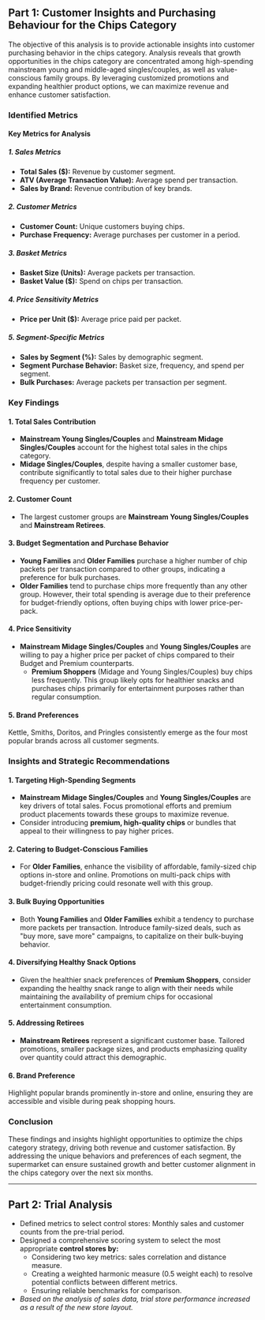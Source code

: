 
## Part 1: Customer Insights and Purchasing Behaviour for the Chips Category

The objective of this analysis is to provide actionable insights into customer purchasing behavior in the chips category. Analysis reveals that growth opportunities in the chips category are concentrated among high-spending mainstream young and middle-aged singles/couples, as well as value-conscious family groups. By leveraging customized promotions and expanding healthier product options, we can maximize revenue and enhance customer satisfaction.

### Identified Metrics

#### **Key Metrics for Analysis**

##### **1. Sales Metrics**

- **Total Sales ($):** Revenue by customer segment.
- **ATV (Average Transaction Value):** Average spend per transaction.
- **Sales by Brand:** Revenue contribution of key brands.

##### **2. Customer Metrics**

- **Customer Count:** Unique customers buying chips.
- **Purchase Frequency:** Average purchases per customer in a period.

##### **3. Basket Metrics**

- **Basket Size (Units):** Average packets per transaction.
- **Basket Value ($):** Spend on chips per transaction.

##### **4. Price Sensitivity Metrics**

- **Price per Unit ($):** Average price paid per packet.

##### **5. Segment-Specific Metrics**

- **Sales by Segment (%):** Sales by demographic segment.
- **Segment Purchase Behavior:** Basket size, frequency, and spend per segment.
- **Bulk Purchases:** Average packets per transaction per segment.

### Key Findings

#### **1. Total Sales Contribution**

- **Mainstream Young Singles/Couples** and **Mainstream Midage Singles/Couples** account for the highest total sales in the chips category.
- **Midage Singles/Couples**, despite having a smaller customer base, contribute significantly to total sales due to their higher purchase frequency per customer.

#### **2. Customer Count**

- The largest customer groups are **Mainstream Young Singles/Couples** and **Mainstream Retirees**.

#### **3. Budget Segmentation and Purchase Behavior**

- **Young Families** and **Older Families** purchase a higher number of chip packets per transaction compared to other groups, indicating a preference for bulk purchases.
- **Older Families** tend to purchase chips more frequently than any other group. However, their total spending is average due to their preference for budget-friendly options, often buying chips with lower price-per-pack.

#### **4. Price Sensitivity**

- **Mainstream Midage Singles/Couples** and **Young Singles/Couples** are willing to pay a higher price per packet of chips compared to their Budget and Premium counterparts.
    - **Premium Shoppers** (Midage and Young Singles/Couples) buy chips less frequently. This group likely opts for healthier snacks and purchases chips primarily for entertainment purposes rather than regular consumption.

#### **5. Brand Preferences**

Kettle, Smiths, Doritos, and Pringles consistently emerge as the four most popular brands across all customer segments.

### Insights and Strategic Recommendations

#### **1. Targeting High-Spending Segments**

- **Mainstream Midage Singles/Couples** and **Young Singles/Couples** are key drivers of total sales. Focus promotional efforts and premium product placements towards these groups to maximize revenue.
- Consider introducing **premium, high-quality chips** or bundles that appeal to their willingness to pay higher prices.

#### **2. Catering to Budget-Conscious Families**

- For **Older Families**, enhance the visibility of affordable, family-sized chip options in-store and online. Promotions on multi-pack chips with budget-friendly pricing could resonate well with this group.

#### **3. Bulk Buying Opportunities**

- Both **Young Families** and **Older Families** exhibit a tendency to purchase more packets per transaction. Introduce family-sized deals, such as "buy more, save more" campaigns, to capitalize on their bulk-buying behavior.

#### **4. Diversifying Healthy Snack Options**

- Given the healthier snack preferences of **Premium Shoppers**, consider expanding the healthy snack range to align with their needs while maintaining the availability of premium chips for occasional entertainment consumption.

#### **5. Addressing Retirees**

- **Mainstream Retirees** represent a significant customer base. Tailored promotions, smaller package sizes, and products emphasizing quality over quantity could attract this demographic.

#### **6. Brand Preference**

Highlight popular brands prominently in-store and online, ensuring they are accessible and visible during peak shopping hours.

### Conclusion

These findings and insights highlight opportunities to optimize the chips category strategy, driving both revenue and customer satisfaction. By addressing the unique behaviors and preferences of each segment, the supermarket can ensure sustained growth and better customer alignment in the chips category over the next six months.

---

## Part 2: Trial Analysis

- Defined metrics to select control stores: Monthly sales and customer counts from the pre-trial period.
- Designed a comprehensive scoring system to select the most appropriate **control stores by:**
    - Considering two key metrics: sales correlation and distance measure.
    - Creating a weighted harmonic measure (0.5 weight each) to resolve potential conflicts between different metrics.
    - Ensuring reliable benchmarks for comparison.
- *Based on the analysis of sales data, trial store performance increased as a result of the new store layout.*
